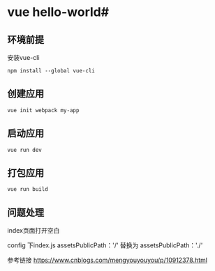 
# vue hello-world#

## 环境前提 ##
安装vue-cli

    npm install --global vue-cli

## 创建应用 ##

    vue init webpack my-app

## 启动应用 ##

    vue run dev 

## 打包应用 ##

    vue run build 

## 问题处理 ##
index页面打开空白

config 下index.js
assetsPublicPath：'/' 替换为 assetsPublicPath：'./' 


参考链接 https://www.cnblogs.com/mengyouyouyou/p/10912378.html

